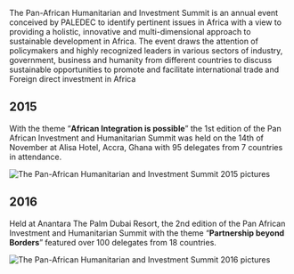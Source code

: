 The Pan-African Humanitarian and Investment Summit is an annual event conceived by PALEDEC to identify pertinent issues in Africa with a view to providing a holistic, innovative and multi-dimensional approach to sustainable development in Africa. The event draws the attention of policymakers and highly recognized leaders in various sectors of industry, government, business and humanity from different countries to discuss sustainable opportunities to promote and facilitate international trade and Foreign direct investment in Africa



## 2015

With the theme “**African Integration is possible**” the 1st edition of the Pan African Investment and Humanitarian Summit was held on the 14th of November at Alisa Hotel, Accra, Ghana with 95 delegates from 7 countries in attendance. 

![The Pan-African Humanitarian and Investment Summit 2015 pictures](img/2015.png "PAHISA 2015")



## 2016

Held at Anantara The Palm Dubai Resort, the 2nd edition of the Pan African Investment and Humanitarian Summit with the theme “**Partnership beyond Borders**” featured over 100 delegates from 18 countries.

![The Pan-African Humanitarian and Investment Summit 2016 pictures](img/2016.png "PAHISA 2016")